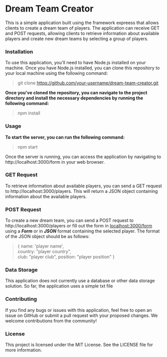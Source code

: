 # Dream Team Creator

This is a simple application built using the framework expreess that allows clients to create a dream team of players. The application can receive GET and POST requests, allowing clients to retrieve information about available players and create new dream teams by selecting a group of players.

### Installation
To use this application, you'll need to have Node.js installed on your machine. Once you have Node.js installed, you can clone this repository to your local machine using the following command:

> git clone https://github.com/your-username/dream-team-creator.git

__Once you've cloned the repository, you can navigate to the project directory and install the necessary dependencies by running the following command:__

> npm install

### Usage

__To start the server, you can run the following command:__

 >npm start

Once the server is running, you can access the application by navigating to http://localhost:3000/form in your web browser.

 ### GET Request

To retrieve information about available players, you can send a GET request to http://localhost:3000/players. This will return a JSON object containing information about the available players.


### POST Request

To create a new dream team, you can send a POST request to http://localhost:3000/players or fill out the form in [localhost:3000/form](localhost:3000/form) using a ___Form___ or in ___JSON___ format containing the selected player. The format of the JSON object should be as follows:


> {
	name: 'player name',  
	country: "player country",  
	club: "player club", 
	position: "player position"
}


### Data Storage

This application does not currently use a database or other data storage solution. 
So far, the application uses a simple txt file

### Contributing
If you find any bugs or issues with this application, feel free to open an issue on GitHub or submit a pull request with your proposed changes. We welcome contributions from the community!

### License
This project is licensed under the MIT License. See the LICENSE file for more information.
